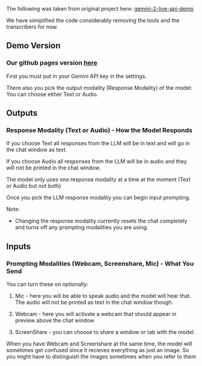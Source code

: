 The following was taken from original project here: [gemini-2-live-api-demo](https://github.com/viaanthroposbenevolentia/gemini-2-live-api-demo/)

We have simiplified the code considerably removing the tools and the
transcribers for now.

## Demo Version

### Our github pages version [here](https://calvinw.github.io/gem2-experiments/)

First you must put in your Gemini API key in the settings.

There also you pick the output modality (Response Modality) of the model:
You can choose either Text or Audio.

## Outputs 

### Response Modality (Text or Audio) - How the Model Responds

If you choose Text all responses from the LLM will be in text and will go in the chat window as text.

If you choose Audio all responses from the LLM will be in audio and they will not be printed in the chat window.

The model only uses one response modality at a time at the moment (Text or Audio but not
both)

Once you pick the LLM response modality you can begin input prompting.

Note:  
- Changing the response modality currently resets the chat completely and turns off any prompting modalities you are using.

## Inputs 

### Prompting Modalities (Webcam, Screenshare, Mic) - What You Send 

You can turn these on optionally:

1) Mic - here you will be able to speak audio and the model will hear that. 
The audio will not be printed as text in the chat window though.

2) Webcam - here you will activate a webcam that should appear in preview above the chat window 

3) ScreenShare - you can choose to share a window or tab with the model.

When you have Webcam and Screenshare at the same time, the model will sometimes get confused since it recieves everything as just an image. So you might have to distinguish the images sometimes when you refer to them

